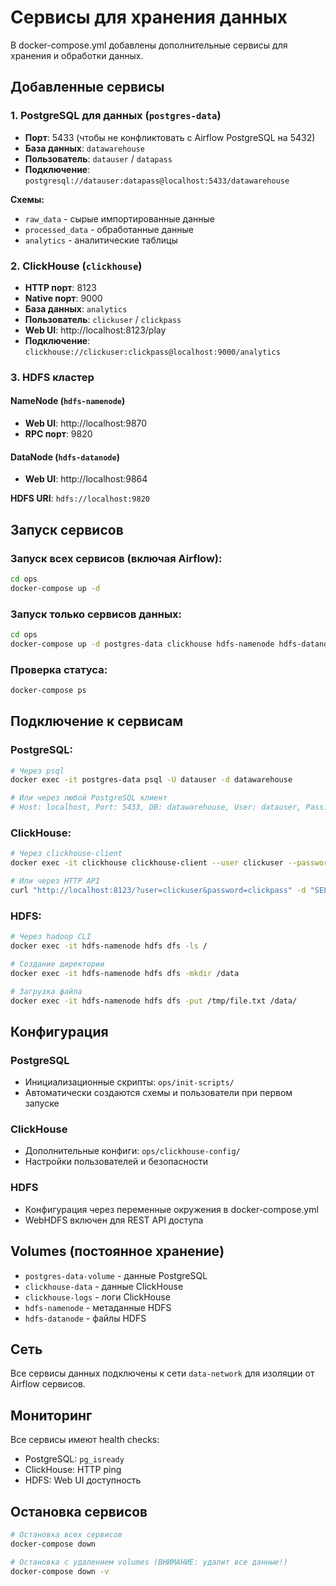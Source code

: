 # Сервисы для хранения данных

В docker-compose.yml добавлены дополнительные сервисы для хранения и обработки данных.

## Добавленные сервисы

### 1. PostgreSQL для данных (`postgres-data`)
- **Порт**: 5433 (чтобы не конфликтовать с Airflow PostgreSQL на 5432)
- **База данных**: `datawarehouse`
- **Пользователь**: `datauser` / `datapass`
- **Подключение**: `postgresql://datauser:datapass@localhost:5433/datawarehouse`

**Схемы:**
- `raw_data` - сырые импортированные данные
- `processed_data` - обработанные данные  
- `analytics` - аналитические таблицы

### 2. ClickHouse (`clickhouse`)
- **HTTP порт**: 8123
- **Native порт**: 9000
- **База данных**: `analytics`
- **Пользователь**: `clickuser` / `clickpass`
- **Web UI**: http://localhost:8123/play
- **Подключение**: `clickhouse://clickuser:clickpass@localhost:9000/analytics`

### 3. HDFS кластер
#### NameNode (`hdfs-namenode`)
- **Web UI**: http://localhost:9870
- **RPC порт**: 9820

#### DataNode (`hdfs-datanode`)  
- **Web UI**: http://localhost:9864

**HDFS URI**: `hdfs://localhost:9820`

## Запуск сервисов

### Запуск всех сервисов (включая Airflow):
```bash
cd ops
docker-compose up -d
```

### Запуск только сервисов данных:
```bash
cd ops
docker-compose up -d postgres-data clickhouse hdfs-namenode hdfs-datanode
```

### Проверка статуса:
```bash
docker-compose ps
```

## Подключение к сервисам

### PostgreSQL:
```bash
# Через psql
docker exec -it postgres-data psql -U datauser -d datawarehouse

# Или через любой PostgreSQL клиент
# Host: localhost, Port: 5433, DB: datawarehouse, User: datauser, Pass: datapass
```

### ClickHouse:
```bash
# Через clickhouse-client
docker exec -it clickhouse clickhouse-client --user clickuser --password clickpass

# Или через HTTP API
curl "http://localhost:8123/?user=clickuser&password=clickpass" -d "SELECT version()"
```

### HDFS:
```bash
# Через hadoop CLI
docker exec -it hdfs-namenode hdfs dfs -ls /

# Создание директории
docker exec -it hdfs-namenode hdfs dfs -mkdir /data

# Загрузка файла
docker exec -it hdfs-namenode hdfs dfs -put /tmp/file.txt /data/
```

## Конфигурация

### PostgreSQL
- Инициализационные скрипты: `ops/init-scripts/`
- Автоматически создаются схемы и пользователи при первом запуске

### ClickHouse  
- Дополнительные конфиги: `ops/clickhouse-config/`
- Настройки пользователей и безопасности

### HDFS
- Конфигурация через переменные окружения в docker-compose.yml
- WebHDFS включен для REST API доступа

## Volumes (постоянное хранение)

- `postgres-data-volume` - данные PostgreSQL
- `clickhouse-data` - данные ClickHouse  
- `clickhouse-logs` - логи ClickHouse
- `hdfs-namenode` - метаданные HDFS
- `hdfs-datanode` - файлы HDFS

## Сеть

Все сервисы данных подключены к сети `data-network` для изоляции от Airflow сервисов.

## Мониторинг

Все сервисы имеют health checks:
- PostgreSQL: `pg_isready`
- ClickHouse: HTTP ping
- HDFS: Web UI доступность

## Остановка сервисов

```bash
# Остановка всех сервисов
docker-compose down

# Остановка с удалением volumes (ВНИМАНИЕ: удалит все данные!)
docker-compose down -v
```
